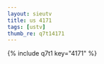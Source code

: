```yaml
--- 
layout: sieutv
title: us 4171
tags: [ustv]
thumb_re: q7t14171
---
```

{% include q7t1 key="4171" %} 
